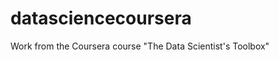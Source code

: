 datasciencecoursera
===================

Work from the Coursera course "The Data Scientist's Toolbox"
